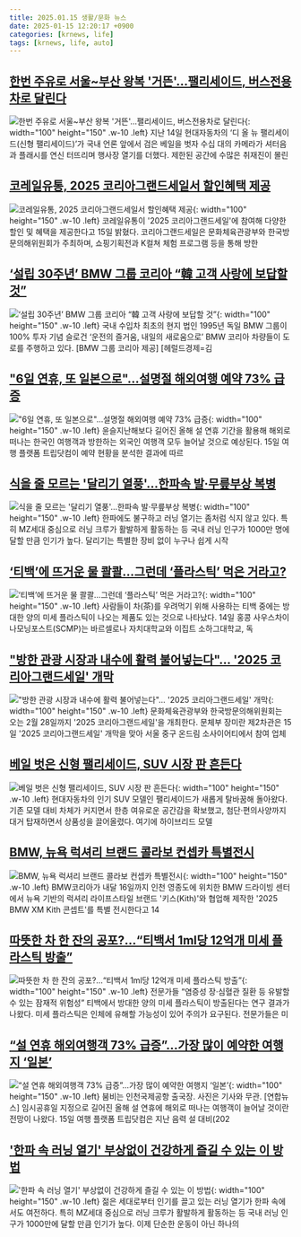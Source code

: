 ```yaml
---
title: 2025.01.15 생활/문화 뉴스
date: 2025-01-15 12:20:17 +0900
categories: [krnews, life]
tags: [krnews, life, auto]
---
```

## [한번 주유로 서울~부산 왕복 '거뜬'…팰리세이드, 버스전용차로 달린다](https://n.news.naver.com/mnews/article/011/0004439808)

![한번 주유로 서울~부산 왕복 '거뜬'…팰리세이드, 버스전용차로 달린다](https://mimgnews.pstatic.net/image/origin/011/2025/01/15/4439808.jpg?type=nf220_150){: width="100" height="150" .w-10 .left}
지난 14일 현대자동차의 ‘디 올 뉴 팰리세이드(신형 팰리세이드)’가 국내 언론 앞에서 검은 베일을 벗자 수십 대의 카메라가 셔터음과 플래시를 연신 터뜨리며 행사장 열기를 더했다. 제한된 공간에 수많은 취재진이 몰린

## [코레일유통, 2025 코리아그랜드세일서 할인혜택 제공](https://n.news.naver.com/mnews/article/421/0008022790)

![코레일유통, 2025 코리아그랜드세일서 할인혜택 제공](https://mimgnews.pstatic.net/image/origin/421/2025/01/15/8022790.jpg?type=nf220_150){: width="100" height="150" .w-10 .left}
코레일유통이 '2025 코리아그랜드세일'에 참여해 다양한 할인 및 혜택을 제공한다고 15일 밝혔다. 코리아그랜드세일은 문화체육관광부와 한국방문의해위원회가 주최하며, 쇼핑기획전과 K컬쳐 체험 프로그램 등을 통해 방한

## [‘설립 30주년’ BMW 그룹 코리아 “韓 고객 사랑에 보답할 것”](https://n.news.naver.com/mnews/article/016/0002415950)

![‘설립 30주년’ BMW 그룹 코리아 “韓 고객 사랑에 보답할 것”](https://mimgnews.pstatic.net/image/origin/016/2025/01/15/2415950.jpg?type=nf220_150){: width="100" height="150" .w-10 .left}
국내 수입차 최초의 현지 법인 1995년 독일 BMW 그룹이 100% 투자 기념 슬로건 ‘운전의 즐거움, 내일의 새로움으로’ BMW 코리아 차량들이 도로를 주행하고 있다. [BMW 그룹 코리아 제공] [헤럴드경제=김

## ["6일 연휴, 또 일본으로"…설명절 해외여행 예약 73% 급증](https://n.news.naver.com/mnews/article/421/0008022547)

!["6일 연휴, 또 일본으로"…설명절 해외여행 예약 73% 급증](https://mimgnews.pstatic.net/image/origin/421/2025/01/15/8022547.jpg?type=nf220_150){: width="100" height="150" .w-10 .left}
윤슬지난해보다 길어진 올해 설 연휴 기간을 활용해 해외로 떠나는 한국인 여행객과 방한하는 외국인 여행객 모두 늘어날 것으로 예상된다. 15일 여행 플랫폼 트립닷컴이 예약 현황을 분석한 결과에 따르

## [식을 줄 모르는 '달리기 열풍'…한파속 발·무릎부상 복병](https://n.news.naver.com/mnews/article/003/0013016461)

![식을 줄 모르는 '달리기 열풍'…한파속 발·무릎부상 복병](https://mimgnews.pstatic.net/image/origin/003/2025/01/15/13016461.jpg?type=nf220_150){: width="100" height="150" .w-10 .left}
한파에도 불구하고 러닝 열기는 좀처럼 식지 않고 있다. 특히 MZ세대 중심으로 러닝 크루가 활발하게 활동하는 등 국내 러닝 인구가 1000만 명에 달할 만큼 인기가 높다. 달리기는 특별한 장비 없이 누구나 쉽게 시작

## [‘티백’에 뜨거운 물 콸콸…그런데 ‘플라스틱’ 먹은 거라고?](https://n.news.naver.com/mnews/article/020/0003610128)

![‘티백’에 뜨거운 물 콸콸…그런데 ‘플라스틱’ 먹은 거라고?](https://mimgnews.pstatic.net/image/origin/020/2025/01/15/3610128.jpg?type=nf220_150){: width="100" height="150" .w-10 .left}
사람들이 차(茶)를 우려먹기 위해 사용하는 티백 중에는 방대한 양의 미세 플라스틱이 나오는 제품도 있는 것으로 나타났다. 14일 홍콩 사우스차이나모닝포스트(SCMP)는 바르셀로나 자치대학교와 이집트 소하그대학교, 독

## ["방한 관광 시장과 내수에 활력 불어넣는다"... '2025 코리아그랜드세일' 개막](https://n.news.naver.com/mnews/article/014/0005295952)

!["방한 관광 시장과 내수에 활력 불어넣는다"... '2025 코리아그랜드세일' 개막](https://mimgnews.pstatic.net/image/origin/014/2025/01/15/5295952.jpg?type=nf220_150){: width="100" height="150" .w-10 .left}
문화체육관광부와 한국방문의해위원회는 오는 2월 28일까지 '2025 코리아그랜드세일'을 개최한다. 문체부 장미란 제2차관은 15일 '2025 코리아그랜드세일' 개막을 맞아 서울 중구 온드림 소사이어티에서 참여 업체

## [베일 벗은 신형 팰리세이드, SUV 시장 판 흔든다](https://n.news.naver.com/mnews/article/079/0003981525)

![베일 벗은 신형 팰리세이드, SUV 시장 판 흔든다](https://mimgnews.pstatic.net/image/origin/079/2025/01/15/3981525.jpg?type=nf220_150){: width="100" height="150" .w-10 .left}
현대자동차의 인기 SUV 모델인 팰리세이드가 새롭게 탈바꿈해 돌아왔다. 기존 모델 대비 차체가 커지면서 한층 여유로운 공간감을 확보했고, 첨단·편의사양까지 대거 탑재하면서 상품성을 끌어올렸다. 여기에 하이브리드 모델

## [BMW, 뉴욕 럭셔리 브랜드 콜라보 컨셉카 특별전시](https://n.news.naver.com/mnews/article/092/0002359791)

![BMW, 뉴욕 럭셔리 브랜드 콜라보 컨셉카 특별전시](https://mimgnews.pstatic.net/image/origin/092/2025/01/14/2359791.jpg?type=nf220_150){: width="100" height="150" .w-10 .left}
BMW코리아가 내달 16일까지 인천 영종도에 위치한 BMW 드라이빙 센터에서 뉴욕 기반의 럭셔리 라이프스타일 브랜드 '키스(Kith)'와 협업해 제작한 '2025 BMW XM Kith 콘셉트'를 특별 전시한다고 14

## [따뜻한 차 한 잔의 공포?…“티백서 1ml당 12억개 미세 플라스틱 방출”](https://n.news.naver.com/mnews/article/022/0004002879)

![따뜻한 차 한 잔의 공포?…“티백서 1ml당 12억개 미세 플라스틱 방출”](https://mimgnews.pstatic.net/image/origin/022/2025/01/15/4002879.jpg?type=nf220_150){: width="100" height="150" .w-10 .left}
전문가들 “염증성 장·심혈관 질환 등 유발할 수 있는 잠재적 위험성” 티백에서 방대한 양의 미세 플라스틱이 방출된다는 연구 결과가 나왔다. 미세 플라스틱은 인체에 유해할 가능성이 있어 주의가 요구된다. 전문가들은 미

## [“설 연휴 해외여행객 73% 급증”…가장 많이 예약한 여행지 ‘일본’](https://n.news.naver.com/mnews/article/016/0002415976)

![“설 연휴 해외여행객 73% 급증”…가장 많이 예약한 여행지 ‘일본’](https://mimgnews.pstatic.net/image/origin/016/2025/01/15/2415976.jpg?type=nf220_150){: width="100" height="150" .w-10 .left}
붐비는 인천국제공항 출국장. 사진은 기사와 무관. [연합뉴스] 임시공휴일 지정으로 길어진 올해 설 연휴에 해외로 떠나는 여행객이 늘어날 것이란 전망이 나왔다. 15일 여행 플랫폼 트립닷컴은 지난 음력 설 대비(202

## ['한파 속 러닝 열기' 부상없이 건강하게 즐길 수 있는 이 방법](https://n.news.naver.com/mnews/article/014/0005295783)

!['한파 속 러닝 열기' 부상없이 건강하게 즐길 수 있는 이 방법](https://mimgnews.pstatic.net/image/origin/014/2025/01/15/5295783.jpg?type=nf220_150){: width="100" height="150" .w-10 .left}
젊은 세대로부터 인기를 끌고 있는 러닝 열기가 한파 속에서도 여전하다. 특히 MZ세대 중심으로 러닝 크루가 활발하게 활동하는 등 국내 러닝 인구가 1000만에 달할 만큼 인기가 높다. 이제 단순한 운동이 아닌 하나의

